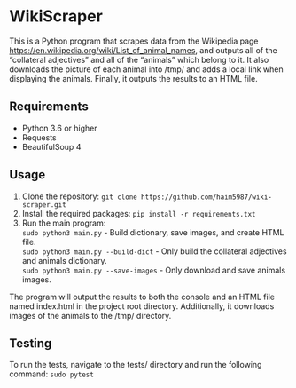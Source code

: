 
# WikiScraper
This is a Python program that scrapes data from the Wikipedia page https://en.wikipedia.org/wiki/List_of_animal_names, and outputs all of the “collateral adjectives” and all of the “animals” which belong to it. It also downloads the picture of each animal into /tmp/ and adds a local link when displaying the animals. Finally, it outputs the results to an HTML file.

## Requirements
* Python 3.6 or higher <br>
* Requests <br>
* BeautifulSoup 4

## Usage
1. Clone the repository: ```git clone https://github.com/haim5987/wiki-scraper.git```
2. Install the required packages: ```pip install -r requirements.txt```
3. Run the main program: <br>
```sudo python3 main.py``` - Build dictionary, save images, and create HTML file.<br>
```sudo python3 main.py --build-dict``` - Only build the collateral adjectives and animals dictionary.<br>
```sudo python3 main.py --save-images``` - Only download and save animals images.<br>

The program will output the results to both the console and an HTML file named index.html in the project root directory. Additionally, it downloads images of the animals to the /tmp/ directory.

## Testing
To run the tests, navigate to the tests/ directory and run the following command:
```sudo pytest```
